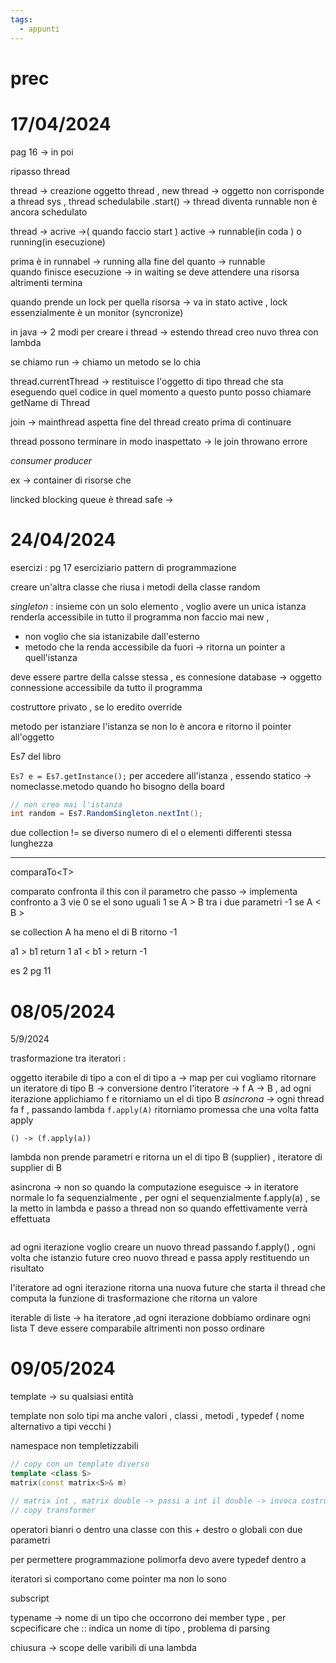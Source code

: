 ```yaml
---
tags:
  - appunti
---
```

# prec

# 17/04/2024

pag 16 -> in poi

ripasso thread

thread -> creazione oggetto thread , new thread  -> oggetto non corrisponde a thread sys , thread schedulabile .start() -> thread diventa runnable non è ancora schedulato 

thread -> acrive ->( quando faccio start )
active -> runnable(in coda ) o running(in esecuzione)

prima è in runnabel -> running alla fine del quanto -> runnable  
quando finisce esecuzione -> in waiting se deve attendere una risorsa altrimenti termina

quando prende un lock per quella risorsa -> va in stato active , lock essenzialmente è un monitor (syncronize)

in java -> 
2 modi per creare i thread -> estendo thread
creo nuvo threa con lambda

se chiamo run -> chiamo un metodo se lo chia

thread.currentThread -> restituisce l'oggetto di tipo thread che sta eseguendo quel codice in quel momento a questo punto posso chiamare getName di Thread

join -> mainthread aspetta fine del thread creato prima di continuare

thread possono terminare in modo inaspettato -> le join throwano errore

*consumer producer*

ex -> container di risorse che 

lincked blocking queue è thread safe -> 

# 24/04/2024

esercizi : pg 17 eserciziario
pattern di programmazione 

creare un'altra classe che riusa i metodi della classe random

*singleton* :  insieme con un solo elemento , voglio avere un unica istanza renderla accessibile in tutto il programma non faccio mai new ,
+ non voglio che sia istanizabile dall'esterno
+ metodo che la renda accessibile da fuori -> ritorna un pointer a quell'istanza 

deve essere partre della calsse stessa , es connesione database -> oggetto connessione accessibile da tutto il programma 

costruttore privato , se lo eredito override

metodo per istanziare l'istanza se non lo è ancora e ritorno il pointer all'oggetto 

Es7 del libro

`Es7 e = Es7.getInstance();` per accedere all'istanza , essendo statico -> nomeclasse.metodo
quando ho bisogno della board

```java
// non creo mai l'istanza 
int random = Es7.RandomSingleton.nextInt();
```

due collection != se diverso numero di el o elementi differenti stessa lunghezza 

---
comparaTo\<T>

comparato confronta il this con il parametro che passo -> implementa confronto a 3 vie 
0 se el sono uguali 
1 se A \> B tra i due parametri
-1 se A \< B \>

se collection A ha meno el di B ritorno -1

a1 > b1 return 1 
a1 < b1 > return -1

es 2 pg 11

# 08/05/2024

5/9/2024

trasformazione tra iteratori :

oggetto iterabile di tipo a con el di tipo a -> map per cui vogliamo ritornare un iteratore di tipo B -> conversione dentro l'iteratore -> f A -> B , ad ogni iterazione applichiamo f  e ritorniamo un el di tipo B *asincrona* -> ogni thread fa f , passando lambda `f.apply(A)` ritorniamo promessa che una volta fatta apply 

`() -> (f.apply(a))`

lambda non prende parametri e ritorna un el di tipo B (supplier) , iteratore di supplier di B  

asincrona -> non so quando la computazione eseguisce -> in iteratore normale lo fa sequenzialmente , per ogni el sequenzialmente f.apply(a) , se la metto in lambda e passo a thread non so quando effettivamente verrà effettuata 

```java

```

ad ogni iterazione voglio creare un nuovo thread passando f.apply() , ogni volta che istanzio future creo nuovo thread e passa apply restituendo un risultato

l'iteratore ad ogni iterazione ritorna una nuova future che starta il thread che computa la funzione di trasformazione che ritorna un valore 

iterable di liste -> ha iteratore ,ad ogni iterazione dobbiamo ordinare ogni lista 
T deve essere comparabile altrimenti non posso ordinare

# 09/05/2024

template -> su qualsiasi entità 

template non solo tipi ma anche valori , 
classi , metodi , typedef ( nome alternativo a tipi vecchi )

namespace non templetizzabili

```cpp
// copy con un template diverso 
template <class S>
matrix(const matrix<S>& m)

// matrix int , matrix double -> passi a int il double -> invoca costruttore
// copy transformer
```

operatori bianri o dentro una classe con this + destro o globali con due parametri 

per permettere programmazione polimorfa devo avere typedef dentro a

iteratori si comportano come pointer ma non lo sono 

subscript

typename -> nome di un tipo che occorrono dei member type , per scpecificare che :: indica un nome di tipo , problema di parsing 

chiusura -> scope delle varibili di una lambda

